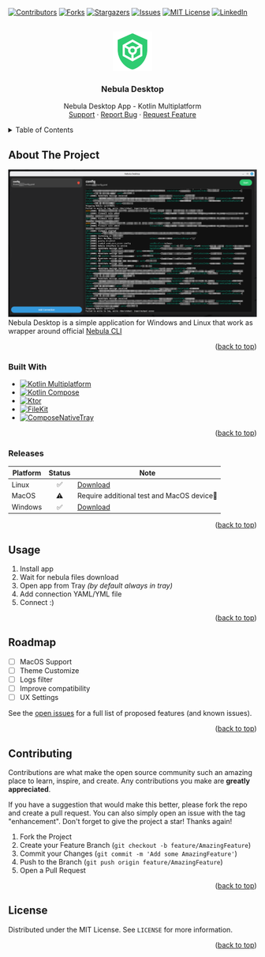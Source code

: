 <!-- Suppress IDEA Warnings -->
<!--suppress ALL -->

<a name="readme-top"></a>

[![Contributors][contributors-shield]][contributors-url]
[![Forks][forks-shield]][forks-url]
[![Stargazers][stars-shield]][stars-url]
[![Issues][issues-shield]][issues-url]
[![MIT License][license-shield]][license-url]
[![LinkedIn][linkedin-shield]][linkedin-url]

<br />
<div align="center">
  <a href="https://github.com/syorito-hatsuki/nebula-desktop">
    <img src="./composeApp/src/jvmMain/resources/icon.png" alt="Logo" width="80" height="80">
  </a>

<h3 align="center">Nebula Desktop</h3>

  <p align="center">
    Nebula Desktop App - Kotlin Multiplatform
    <br />
    <a href="https://discord.gg/pbwnMwnUD6">Support</a>
    ·
    <a href="https://github.com/syorito-hatsuki/nebula-desktop/issues">Report Bug</a>
    ·
    <a href="https://github.com/syorito-hatsuki/nebula-desktop/issues">Request Feature</a>
  </p>
</div>

<details>
  <summary>Table of Contents</summary>
  <ol>
    <li>
      <a href="#about-the-project">About The Project</a>
      <ul>
        <li><a href="#built-with">Built With</a></li>
        <li><a href="#releases">Releases</a></li>
      </ul>
    </li>
    <li><a href="#usage">Usage</a></li>
    <li><a href="#roadmap">Roadmap</a></li>
    <li><a href="#contributing">Contributing</a></li>
    <li><a href="#license">License</a></li>
  </ol>
</details>

## About The Project

![In-Game ScreenShot][screenshot]
Nebula Desktop is a simple application for Windows and Linux that work as wrapper around official [Nebula CLI](https://github.com/slackhq/nebula)

<p align="right">(<a href="#readme-top">back to top</a>)</p>

### Built With

* [![Kotlin Multiplatform][kotlin-multiplatform-shield]][kotlin-multiplatform-url]
* [![Kotlin Compose][kotlin-compose-shield]][kotlin-compose-url]
* [![Ktor][ktor-shield]][ktor-url]
* [![FileKit][filekit-shield]][filekit-url]
* [![ComposeNativeTray][composenativetray-shield]][composenativetray-url]

<p align="right">(<a href="#readme-top">back to top</a>)</p>

### Releases
| Platform | Status | Note                                                                   |
|----------|:------:|------------------------------------------------------------------------|
| Linux    |   ✅    | [Download](https://github.com/syorito-hatsuki/nebula-desktop/releases) |
| MacOS    |   ⚠️   | Require additional test and MacOS device🫡                             |
| Windows  |   ✅    | [Download](https://github.com/syorito-hatsuki/nebula-desktop/releases) |

<p align="right">(<a href="#readme-top">back to top</a>)</p>

## Usage
1. Install app
2. Wait for nebula files download
3. Open app from Tray _(by default always in tray)_
4. Add connection YAML/YML file
5. Connect :)

<p align="right">(<a href="#readme-top">back to top</a>)</p>

## Roadmap

- [ ] MacOS Support
- [ ] Theme Customize
- [ ] Logs filter
- [ ] Improve compatibility
- [ ] UX Settings

See the [open issues](https://github.com/syorito-hatsuki/nebula-desktop/issues) for a full list of proposed
features (and known issues).

<p align="right">(<a href="#readme-top">back to top</a>)</p>

## Contributing

Contributions are what make the open source community such an amazing place to learn, inspire, and create. Any
contributions you make are **greatly appreciated**.

If you have a suggestion that would make this better, please fork the repo and create a pull request. You can also
simply open an issue with the tag "enhancement".
Don't forget to give the project a star! Thanks again!

1. Fork the Project
2. Create your Feature Branch (`git checkout -b feature/AmazingFeature`)
3. Commit your Changes (`git commit -m 'Add some AmazingFeature'`)
4. Push to the Branch (`git push origin feature/AmazingFeature`)
5. Open a Pull Request

<p align="right">(<a href="#readme-top">back to top</a>)</p>

## License

Distributed under the MIT License. See `LICENSE` for more information.

<p align="right">(<a href="#readme-top">back to top</a>)</p>

[contributors-shield]: https://img.shields.io/github/contributors/syorito-hatsuki/nebula-desktop.svg?style=for-the-badge

[contributors-url]: https://github.com/syorito-hatsuki/nebula-desktop/graphs/contributors

[forks-shield]: https://img.shields.io/github/forks/syorito-hatsuki/nebula-desktop.svg?style=for-the-badge

[forks-url]: https://github.com/syorito-hatsuki/nebula-desktop/network/members

[stars-shield]: https://img.shields.io/github/stars/syorito-hatsuki/nebula-desktop.svg?style=for-the-badge

[stars-url]: https://github.com/syorito-hatsuki/nebula-desktop/stargazers

[issues-shield]: https://img.shields.io/github/issues/syorito-hatsuki/nebula-desktop.svg?style=for-the-badge

[issues-url]: https://github.com/syorito-hatsuki/nebula-desktop/issues

[license-shield]: https://img.shields.io/github/license/syorito-hatsuki/nebula-desktop.svg?style=for-the-badge

[license-url]: https://github.com/syorito-hatsuki/nebula-desktop/blob/master/LICENSE.txt

[linkedin-shield]: https://img.shields.io/badge/-LinkedIn-black.svg?style=for-the-badge&logo=linkedin&colorB=555

[linkedin-url]: https://linkedin.com/in/kit-lehto

[screenshot]: ./assets/screenshot.png

[kotlin-multiplatform-shield]: https://img.shields.io/badge/-Kotlin%20Multiplatform-black.svg?style=for-the-badge&logo=kotlin&colorB=7F52FF&logoColor=white

[kotlin-multiplatform-url]: https://www.jetbrains.com/kotlin-multiplatform/

[kotlin-compose-shield]: https://img.shields.io/badge/-Ktor-black.svg?style=for-the-badge&logo=jetpackcompose&colorB=4285F4&logoColor=white

[kotlin-compose-url]: https://www.jetbrains.com/compose-multiplatform/

[ktor-shield]: https://img.shields.io/badge/-Ktor-black.svg?style=for-the-badge&logo=ktor&colorB=087CFA&logoColor=white

[ktor-url]: https://ktor.io

[filekit-shield]: https://img.shields.io/badge/-FileKit-black.svg?style=for-the-badge&colorB=48c191

[filekit-url]: https://filekit.mintlify.app/introduction

[composenativetray-shield]: https://img.shields.io/badge/-Compose%20Native%20Tray-black.svg?style=for-the-badge&colorB=051829

[composenativetray-url]: https://github.com/kdroidFilter/ComposeNativeTray